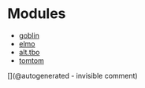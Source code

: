 
# Modules

* [goblin](/goblin/)
* [elmo](/elmo/)
* [alt.tbo](/retired/alt.tbo/)
* [tomtom](/retired/tomtom/)


[](@autogenerated - invisible comment)